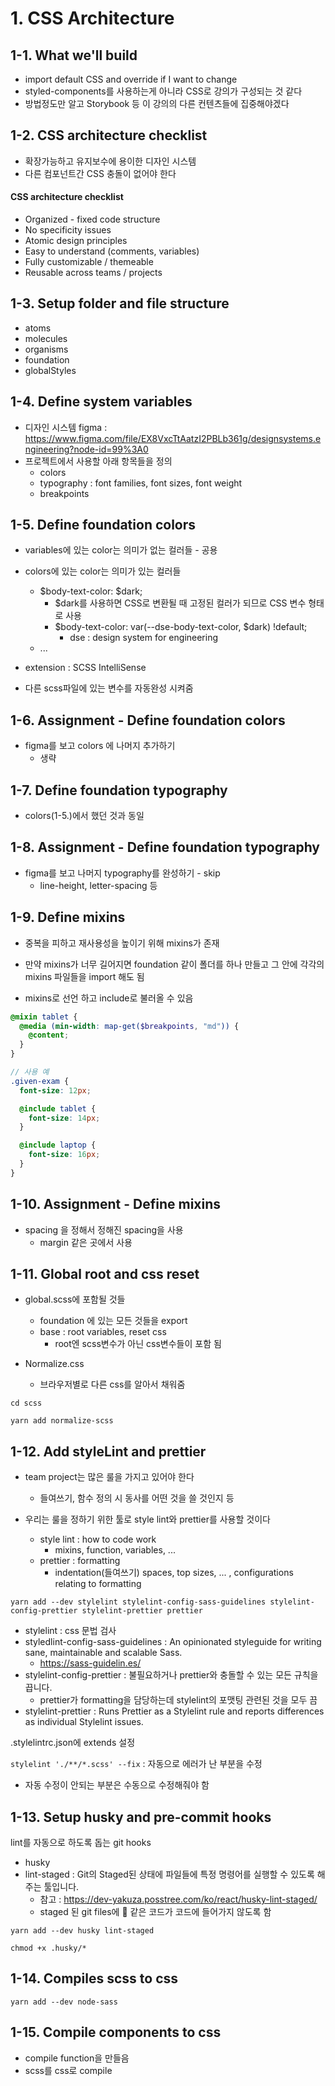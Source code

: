 # 1. CSS Architecture

## 1-1. What we'll build

- import default CSS and override if I want to change
- styled-components를 사용하는게 아니라 CSS로 강의가 구성되는 것 같다
- 방법정도만 알고 Storybook 등 이 강의의 다른 컨텐츠들에 집중해야겠다

## 1-2. CSS architecture checklist

- 확장가능하고 유지보수에 용이한 디자인 시스템
- 다른 컴포넌트간 CSS 충돌이 없어야 한다

#### CSS architecture checklist

- Organized - fixed code structure
- No specificity issues
- Atomic design principles
- Easy to understand (comments, variables)
- Fully customizable / themeable
- Reusable across teams / projects

## 1-3. Setup folder and file structure

- atoms
- molecules
- organisms
- foundation
- globalStyles

## 1-4. Define system variables

- 디자인 시스템 figma : https://www.figma.com/file/EX8VxcTtAatzI2PBLb361g/designsystems.engineering?node-id=99%3A0
- 프로젝트에서 사용할 아래 항목들을 정의
  - colors
  - typography : font families, font sizes, font weight
  - breakpoints

## 1-5. Define foundation colors

- variables에 있는 color는 의미가 없는 컬러들 - 공용
- colors에 있는 color는 의미가 있는 컬러들

  - $body-text-color: $dark;
    - $dark를 사용하면 CSS로 변환될 때 고정된 컬러가 되므로 CSS 변수 형태로 사용
    - $body-text-color: var(--dse-body-text-color, $dark) !default;
      - dse : design system for engineering
  - ...

- extension : SCSS IntelliSense
- 다른 scss파일에 있는 변수를 자동완성 시켜줌

## 1-6. Assignment - Define foundation colors

- figma를 보고 colors 에 나머지 추가하기
  - 생략

## 1-7. Define foundation typography

- colors(1-5.)에서 했던 것과 동일

## 1-8. Assignment - Define foundation typography

- figma를 보고 나머지 typography를 완성하기 - skip
  - line-height, letter-spacing 등

## 1-9. Define mixins

- 중복을 피하고 재사용성을 높이기 위해 mixins가 존재
- 만약 mixins가 너무 길어지면 foundation 같이 폴더를 하나 만들고 그 안에 각각의 mixins 파일들을 import 해도 됨

- mixins로 선언 하고 include로 불러올 수 있음

```scss
@mixin tablet {
  @media (min-width: map-get($breakpoints, "md")) {
    @content;
  }
}

// 사용 예
.given-exam {
  font-size: 12px;

  @include tablet {
    font-size: 14px;
  }

  @include laptop {
    font-size: 16px;
  }
}
```

## 1-10. Assignment - Define mixins

- spacing 을 정해서 정해진 spacing을 사용
  - margin 같은 곳에서 사용

## 1-11. Global root and css reset

- global.scss에 포함될 것들

  - foundation 에 있는 모든 것들을 export
  - base : root variables, reset css
    - root엔 scss변수가 아닌 css변수들이 포함 됨

- Normalize.css
  - 브라우저별로 다른 css를 알아서 채워줌

`cd scss`

`yarn add normalize-scss`

## 1-12. Add styleLint and prettier

- team project는 많은 룰을 가지고 있어야 한다

  - 들여쓰기, 함수 정의 시 동사를 어떤 것을 쓸 것인지 등

- 우리는 룰을 정하기 위한 툴로 style lint와 prettier를 사용할 것이다
  - style lint : how to code work
    - mixins, function, variables, ...
  - prettier : formatting
    - indentation(들여쓰기) spaces, top sizes, ... , configurations relating to formatting

`yarn add --dev stylelint stylelint-config-sass-guidelines stylelint-config-prettier stylelint-prettier prettier`

- stylelint : css 문법 검사
- styledlint-config-sass-guidelines : An opinionated styleguide for writing sane, maintainable and scalable Sass.
  - https://sass-guidelin.es/
- stylelint-config-prettier : 불필요하거나 prettier와 충돌할 수 있는 모든 규칙을 끕니다.
  - prettier가 formatting을 담당하는데 stylelint의 포맷팅 관련된 것을 모두 끔
- stylelint-prettier : Runs Prettier as a Stylelint rule and reports differences as individual Stylelint issues.

.stylelintrc.json에 extends 설정

`stylelint './**/*.scss' --fix` : 자동으로 에러가 난 부분을 수정

- 자동 수정이 안되는 부분은 수동으로 수정해줘야 함

## 1-13. Setup husky and pre-commit hooks

lint를 자동으로 하도록 돕는 git hooks

- husky
- lint-staged : Git의 Staged된 상태에 파일들에 특정 명령어를 실행할 수 있도록 해주는 툴입니다.
  - 참고 : https://dev-yakuza.posstree.com/ko/react/husky-lint-staged/
  - staged 된 git files에 💩 같은 코드가 코드에 들어가지 않도록 함

`yarn add --dev husky lint-staged`

`chmod +x .husky/*`

## 1-14. Compiles scss to css

`yarn add --dev node-sass`

## 1-15. Compile components to css

- compile function을 만들음
- scss를 css로 compile
